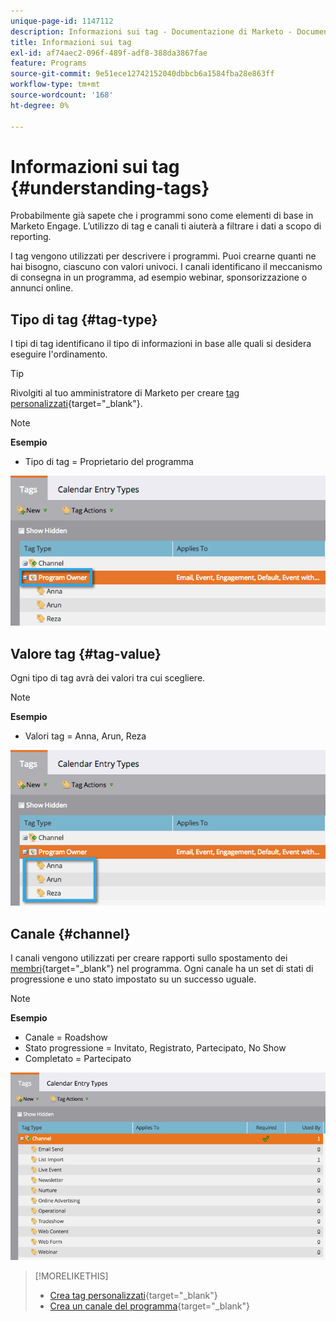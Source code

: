 ```yaml
---
unique-page-id: 1147112
description: Informazioni sui tag - Documentazione di Marketo - Documentazione del prodotto
title: Informazioni sui tag
exl-id: af74aec2-096f-489f-adf8-388da3867fae
feature: Programs
source-git-commit: 9e51ece12742152040dbbcb6a1584fba28e863ff
workflow-type: tm+mt
source-wordcount: '168'
ht-degree: 0%

---
```


# Informazioni sui tag {#understanding-tags}

Probabilmente già sapete che i programmi sono come elementi di base in Marketo Engage. L’utilizzo di tag e canali ti aiuterà a filtrare i dati a scopo di reporting.

I tag vengono utilizzati per descrivere i programmi. Puoi crearne quanti ne hai bisogno, ciascuno con valori univoci. I canali identificano il meccanismo di consegna in un programma, ad esempio webinar, sponsorizzazione o annunci online.

## Tipo di tag {#tag-type}

I tipi di tag identificano il tipo di informazioni in base alle quali si desidera eseguire l&#39;ordinamento.

>[!TIP]
>
>Rivolgiti al tuo amministratore di Marketo per creare [tag personalizzati](/help/marketo/product-docs/administration/tags/create-custom-tags.md){target="_blank"}.

>[!NOTE]
>
>**Esempio**
>
>* Tipo di tag = Proprietario del programma

![](assets/image2014-9-17-15-3a12-3a46.png)

## Valore tag {#tag-value}

Ogni tipo di tag avrà dei valori tra cui scegliere.

>[!NOTE]
>
>**Esempio**
>
>* Valori tag = Anna, Arun, Reza

![](assets/image2014-9-17-15-3a16-3a8.png)

## Canale {#channel}

I canali vengono utilizzati per creare rapporti sullo spostamento dei [membri](/help/marketo/product-docs/core-marketo-concepts/programs/creating-programs/understanding-program-membership.md){target="_blank"} nel programma. Ogni canale ha un set di stati di progressione e uno stato impostato su un successo uguale.

>[!NOTE]
>
>**Esempio**
>
>* Canale = Roadshow
>* Stato progressione = Invitato, Registrato, Partecipato, No Show
>* Completato = Partecipato

![](assets/image2015-2-5-16-3a57-3a59.png)

>[!MORELIKETHIS]
>
>* [Crea tag personalizzati](/help/marketo/product-docs/administration/tags/create-custom-tags.md){target="_blank"}
>* [Crea un canale del programma](/help/marketo/product-docs/administration/tags/create-a-program-channel.md){target="_blank"}
